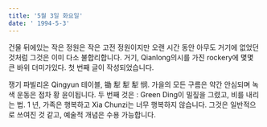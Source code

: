 ```yaml
---
title: '5월 3일 화요일'
date: ' 1994-5-3'
---
```

건물 뒤에있는 작은 정원은 작은 고전 정원이지만 오랜 시간 동안 아무도 거기에 없었던 것처럼 그것은 이미 다소 불합리합니다. 거기, Qianlong의시를 가진 rockery에 몇몇 큰 바위 더미가있다. 첫 번째 글이 작성되었습니다.

쟁기 파빌리온 Qingyun 테이블, 锄 犁 犁 犁 悯. 가을의 모든 구름은 약간 안심되며 녹색 운동은 점차 황 윤이됩니다. 두 번째 것은 : Green Ding이 밀짚을 그렸고, 비를 내리는 법. 1 년, 가족은 행복하고 Xia Chunzi는 너무 행복하지 않습니다. 그것은 일반적으로 쓰여진 것 같고, 예술적 개념은 수용 가능합니다.

